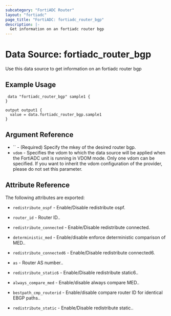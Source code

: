 ```yaml
---
subcategory: "FortiADC Router"
layout: "fortiadc"
page_title: "FortiADC: fortiadc_router_bgp"
description: |-
  Get information on an fortiadc router bgp
---
```


# Data Source: fortiadc_router_bgp
Use this data source to get information on an fortiadc router bgp

## Example Usage

```hcl
 data "fortiadc_router_bgp" sample1 {
}

output output1 {
  value = data.fortiadc_router_bgp.sample1
}
```

## Argument Reference
* `` - (Required) Specify the mkey of the desired  router bgp.
* `vdom` - Specifies the vdom to which the data source will be applied when the FortiADC unit is running in VDOM mode. Only one vdom can be specified. If you want to inherit the vdom configuration of the provider, please do not set this parameter.


## Attribute Reference

The following attributes are exported:

* `redistribute_ospf` - Enable/Disable redistribute ospf. 
* `router_id` - Router ID.. 
* `redistribute_connected` - Enable/Disable redistribute connected. 

* `deterministic_med` - Enable/disable enforce deterministic comparison of MED.. 


* `redistribute_connected6` - Enable/Disable redistribute connected6. 
* `as` - Router AS number.. 


* `redistribute_static6` - Enable/Disable redistribute static6.. 
* `always_compare_med` - Enable/disable always compare MED.. 
* `bestpath_cmp_routerid` - Enable/disable compare router ID for identical EBGP paths.. 
* `redistribute_static` - Enable/Disable redistribute static.. 


